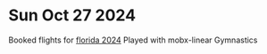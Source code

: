 # Sun Oct 27 2024
Booked flights for [florida 2024](./christmas-in-florida-2024.md)
Played with mobx-linear
Gymnastics
